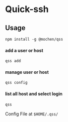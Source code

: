 # Quick-ssh

## Usage

```shell
npm install -g @mochen/qss
```

####  add a user or host
```shell
qss add
```

#### manage user or host
```shell
qss config
```

#### list all host and select login
```shell
qss
```

Config File at `$HOME/.qss/`